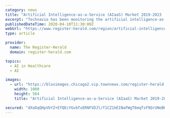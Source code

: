 ```yaml
---
category: news
title: "Artificial Intelligence-as-a-Service (AIaaS) Market 2019-2023 | Need to Reduce AI Cost to Boost Growth | Technavio"
excerpt: "Technavio has been monitoring the artificial intelligence-as-a-service (AIaaS) market and it is poised to grow by USD 15.14 billion during 2019-2023, progressing at a CAGR of over 48% during the forecast period."
publishedDateTime: 2020-04-10T11:30:00Z
webUrl: "https://www.register-herald.com/region/artificial-intelligence-as-a-service-aiaas-market-2019-2023-need-to-reduce-ai-cost-to/article_60905b39-6f72-547d-8ec5-a2ca4ff1c12a.html"
type: article

provider:
  name: The Register-Herald
  domain: register-herald.com

topics:
  - AI in Healthcare
  - AI

images:
  - url: "https://bloximages.chicago2.vip.townnews.com/register-herald.com/content/tncms/assets/v3/editorial/d/56/d56fd7d1-9b5f-510e-ab82-2929c2a90a99/5e905cb07d069.image.jpg?resize=1000%2C564"
    width: 1000
    height: 564
    title: "Artificial Intelligence-as-a-Service (AIaaS) Market 2019-2023 | Need to Reduce AI Cost to Boost Growth | Technavio"

secured: "dXoDqQHpVbYZ+EfQEcYGvbTxERNFVDJl/f1CZ1kEINaFWgT6mqTsF9QrUNeBHhMlMYxYTSDhzg5dRCZWHk9NaC/i/d+l5pvjFeGXLU1yaYOWFLSLG7BNUdS89cuJN1nJ5PKzKOwB0BRJoq5K2u88UbqqphXSLzY8CG/qSDNtICvOE3Kp2jB/wak3LuyHRo8JiHRFuq1FvciDAEsMMTYd8WqGpv0yjF6l0m6YbseUzv4yr1j21Iq0F6NwLephY9BT4Qvhc1QsVs+wAiP54c78KUjsrECKLVwM7Ksi8e6M6+jKFA1r3QcS8lnfiIUWH2c9;ZIpuP6SYXXEwshngTnuUHw=="
---
```


